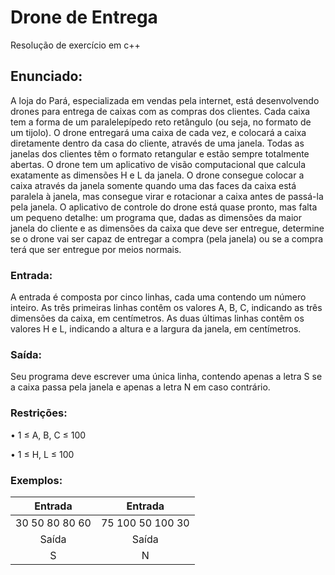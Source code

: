 # Drone de Entrega
Resolução de exercício em c++

## Enunciado:
A loja do Pará, especializada em vendas pela internet, está desenvolvendo drones para entrega de caixas com
as compras dos clientes. Cada caixa tem a forma de um paralelepípedo reto retângulo (ou seja, no formato de um
tijolo).
O drone entregará uma caixa de cada vez, e colocará a caixa diretamente dentro da casa do cliente, através de uma
janela. Todas as janelas dos clientes têm o formato retangular e estão sempre totalmente abertas. O drone tem um
aplicativo de visão computacional que calcula exatamente as dimensões H e L da janela. O drone consegue colocar a
caixa através da janela somente quando uma das faces da caixa está paralela à janela, mas consegue virar e rotacionar
a caixa antes de passá-la pela janela.
O aplicativo de controle do drone está quase pronto, mas falta um pequeno detalhe: um programa que, dadas as
dimensões da maior janela do cliente e as dimensões da caixa que deve ser entregue, determine se o drone vai ser
capaz de entregar a compra (pela janela) ou se a compra terá que ser entregue por meios normais.

### Entrada:
A entrada é composta por cinco linhas, cada uma contendo um número inteiro. As três primeiras linhas contêm os
valores A, B, C, indicando as três dimensões da caixa, em centímetros. As duas últimas linhas contêm os valores H e
L, indicando a altura e a largura da janela, em centímetros.
### Saída:
Seu programa deve escrever uma única linha, contendo apenas a letra S se a caixa passa pela janela e apenas a
letra N em caso contrário.
### Restrições:
• 1 ≤ A, B, C ≤ 100

• 1 ≤ H, L ≤ 100
### Exemplos:
|     Entrada    |      Entrada     |
|:--------------:|:----------------:|
| 30 50 80 80 60 | 75 100 50 100 30 |
|      Saída     |       Saída      |
|        S       |         N        |
